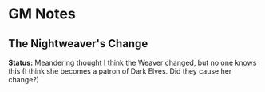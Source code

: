 # GM Notes
## The Nightweaver's Change
**Status:** Meandering thought
I think the Weaver changed, but no one knows this (I think she becomes a patron of Dark Elves.  Did they cause her change?)